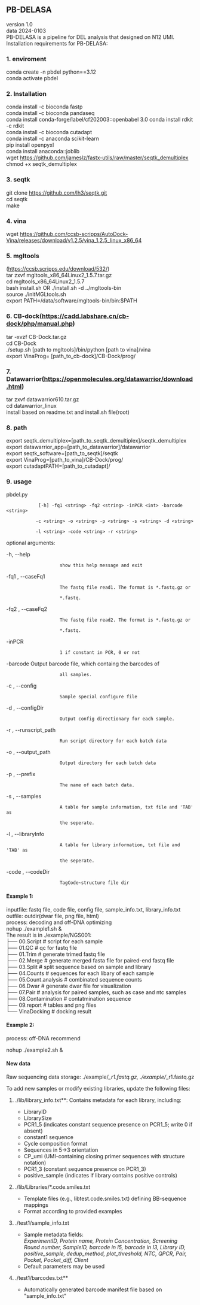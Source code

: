 ## PB-DELASA
version 1.0  
data 2024-0103  
PB-DELASA is a pipeline for DEL analysis that designed on N12 UMI.  
Installation requirements for PB-DELASA:  
### 1. enviroment  
conda create -n pbdel python==3.12  
conda activate pbdel  
### 2. Installation  
conda install -c bioconda fastp  
conda install -c bioconda pandaseq  
conda install conda-forge/label/cf202003::openbabel 3.0 
conda install rdkit -c rdkit  
conda install -c bioconda cutadapt  
conda install -c anaconda scikit-learn  
pip install openpyxl  
conda install anaconda::joblib  
wget https://github.com/jameslz/fastx-utils/raw/master/seqtk_demultiplex  
chmod +x seqtk_demultiplex  
### 3. seqtk  
git clone https://github.com/lh3/seqtk.git  
cd seqtk  
make  
### 4. vina  
wget https://github.com/ccsb-scripps/AutoDock-Vina/releases/download/v1.2.5/vina_1.2.5_linux_x86_64  
### 5. mgltools  
(https://ccsb.scripps.edu/download/532/)  
tar zxvf mgltools_x86_64Linux2_1.5.7.tar.gz  
cd mgltools_x86_64Linux2_1.5.7  
bash install.sh OR ./install.sh -d ../mgltools-bin  
source ./initMGLtools.sh  
export PATH=/data/software/mgltools-bin/bin:$PATH  
### 6. CB-dock(https://cadd.labshare.cn/cb-dock/php/manual.php)  
tar -xvzf CB-Dock.tar.gz  
cd CB-Dock  
./setup.sh [path to mgltools]/bin/python [path to vina]/vina  
export VinaProg= [path_to_cb-dock]/CB-Dock/prog/  
### 7. Datawarrior(https://openmolecules.org/datawarrior/download.html)  
tar zxvf datawarrior610.tar.gz  
cd datawarrior_linux  
install based on readme.txt and install.sh file(root)  
### 8. path  
export seqtk_demultiplex=[path_to_seqtk_demultiplex]/seqtk_demultiplex  
export datawarrior_app=[path_to_datawarrior]/datawarrior  
export seqtk_software=[path_to_seqtk]/seqtk  
export VinaProg=[path_to_vina]/CB-Dock/prog/  
export cutadaptPATH=[path_to_cutadapt]/  
### 9. usage  
pbdel.py

                [-h] -fq1 <string> -fq2 <string> -inPCR <int> -barcode <string>

               -c <string> -o <string> -p <string> -s <string> -d <string> 
               
               -l <string> -code <string> -r <string>

optional arguments:

  -h, --help            
  
                        show this help message and exit
  
  -fq1 <string>, --caseFq1 <string>
  
                        The fastq file read1. The format is *.fastq.gz or
                        
                        *.fastq.
                        
  -fq2 <string>, --caseFq2 <string>
  
                        The fastq file read2. The format is *.fastq.gz or
                        
                        *.fastq.
                        
  -inPCR <int>         
  
                        1 if constant in PCR, 0 or not
  
  -barcode <string>     Output barcode file, which containg the barcodes of
  
                        all samples.
                        
  -c <string>, --config <string>
  
                        Sample special configure file
                        
  -d <string>, --configDir <string>
  
                        Output config directionary for each sample.
                        
  -r <string>, --runscript_path <string>
  
                        Run script directory for each batch data
                        
  -o <string>, --output_path <string>
  
                        Output directory for each batch data
                        
  -p <string>, --prefix <string>
  
                        The name of each batch data.
                        
  -s <string>, --samples <string>
  
                        A table for sample information, txt file and 'TAB' as
                        
                        the seperate.
                        
  -l <string>, --libraryInfo <string>
  
                        A table for library information, txt file and 'TAB' as
                        
                        the seperate.
                        
  -code <string>, --codeDir <string>
  
                        TagCode~structure file dir
#### Example 1:
inputfile: fastq file, code file, config file, sample_info.txt, library_info.txt  
outfile: outdir(dwar file, png file, html)  
process: decoding and off-DNA optimizing  
nohup ./example1.sh &  
The result is in ./example/NGS001:  
├── 00.Script  # script for each sample  
├── 01.QC  # qc for fastq file  
├── 01.Trim  # generate trimed fastq file   
├── 02.Merge  # generate merged fasta file for paired-end fastq file  
├── 03.Split  # split sequence based on sample and library  
├── 04.Counts  # sequences for each libary of each sample  
├── 05.Count.analysis  # combinated sequence counts  
├── 06.Dwar  # generate dwar file for visualization  
├── 07.Pair  # analysis for paired samples, such as case and ntc samples  
├── 08.Contamination  # contatmination sequence  
├── 09.report  # tables and png files  
└── VinaDocking  # docking result  

#### Example 2:

process: off-DNA recommend  

nohup ./example2.sh &  

#### New data  
Raw sequencing data storage: ./example/*_r1.fastq.gz, ./example/*_r1.fastq.gz  

To add new samples or modify existing libraries, update the following files:  
1. ./lib/library_info.txt**: Contains metadata for each library, including:  
   - LibraryID  
   - LibrarySize  
   - PCR1_5 (indicates constant sequence presence on PCR1_5; write 0 if absent)  
   - constant1 sequence  
   - Cycle composition format  
   - Sequences in 5→3 orientation  
   - CP_umi (UMI-containing closing primer sequences with structure notation)  
   - PCR1_3 (constant sequence presence on PCR1_3)  
   - positive_sample (indicates if library contains positive controls)  

2. ./lib/Libraries/*.code.smiles.txt  
   - Template files (e.g., libtest.code.smiles.txt) defining BB-sequence mappings  
   - Format according to provided examples  

3. ./test1/sample_info.txt  
   - Sample metadata fields:  
     *ExperimentID, Protein name, Protein Concentration, Screening Round number, SampleID, barcode in I5, barcode in I3, Library ID, positive_sample, dedup_method, plot_threshold, NTC, QPCR, Pair, Pocket, Pocket_diff, Client*  
   - Default parameters may be used  

4. ./test1/barcodes.txt**  
   - Automatically generated barcode manifest file based on "sample_info.txt" 


